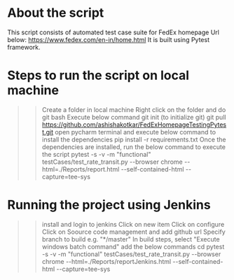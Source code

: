 About the script
=================
This script consists of automated test case suite for FedEx homepage Url below:
https://www.fedex.com/en-in/home.html
It is built using Pytest framework. 

Steps to run the script on local machine
==========================================
>> Create a folder in local machine
>> Right click on the folder and do git bash
>> Execute below command
>> git init (to initialize git)
>> git pull https://github.com/ashishakotkar/FedExHomepageTestingPytest.git
>> open pycharm terminal and execute below command to install the dependencies
>> pip install -r requirements.txt
>> Once the dependencies are installed, run the below command to execute the script
>> pytest -s -v -m "functional" testCases/test_rate_transit.py --browser chrome --html=./Reports/report.html --self-contained-html --capture=tee-sys

Running the project using Jenkins
==================================
>> install and login to jenkins
>> Click on new item
>> Click on configure
>> Click on Soource code management and add github url
>> Specify branch to build e.g. "*/master"
>> In build steps, select "Execute windows batch command"
>> add the below commands
cd <project directory>
pytest -s -v -m "functional" testCases/test_rate_transit.py --browser chrome --html=./Reports/reportJenkins.html --self-contained-html --capture=tee-sys